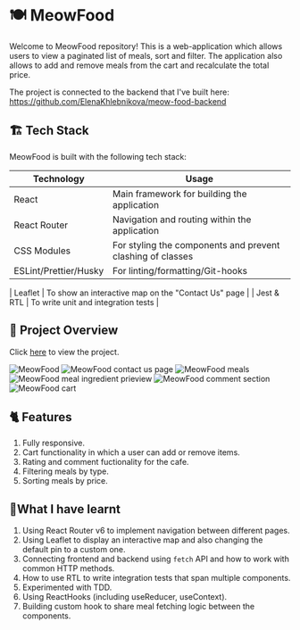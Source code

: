 # 🍽️ MeowFood

Welcome to MeowFood repository! This is a web-application which allows users to view a paginated list of meals, sort and filter.
The application also allows to add and remove meals from the cart and recalculate the total price. 


The project is connected to the backend that I've built here: https://github.com/ElenaKhlebnikova/meow-food-backend

## 🏗️ Tech Stack

MeowFood is built with the following tech stack:

| Technology                                                          | Usage                                                                                                          |
| ------------------------------------------------------------------- | -------------------------------------------------------------------------------------------------------------- |
| React                                     | Main framework for building the application         |
| React Router                                    |Navigation and routing within the application |
| CSS Modules                           | For styling the components and prevent clashing of classes                                    |
| ESLint/Prettier/Husky                                 | For linting/formatting/Git-hooks                                      |
                                                           
| Leaflet                    | To show an interactive map on the "Contact Us" page                                 |
| Jest & RTL                                  | To write unit and integration tests                                          |
                                                              

## 👀 Project Overview

Click  [here](https://dashing-cupcake-30c83a.netlify.app) to view the project.


![MeowFood](https://i.ibb.co/jh2x3zC/image.png)
![MeowFood contact us page](https://i.ibb.co/CwNcX77/image.png)
![MeowFood meals](https://i.ibb.co/6ysYjCp/image.png)
![MeowFood meal ingredient prieview](https://i.ibb.co/LgdRjpS/image.png)
![MeowFood comment section](https://i.ibb.co/Jmbf2df/image.png)
![MeowFood cart](https://i.ibb.co/7rr7yTK/image.png)




## 🐈 Features 

1. Fully responsive.
2. Cart functionality in which a user can add or remove items. 
3. Rating and comment fuctionality for the cafe.
4. Filtering meals by type. 
5. Sorting meals by price. 


## 📖What I have learnt
1. Using React Router v6 to implement navigation between different pages.
2. Using Leaflet to display an interactive map and also changing the default pin to a custom one.
3. Connecting frontend and backend using `fetch` API and how to work with common HTTP methods.
4. How to use RTL to write integration tests that span multiple components.
5. Experimented with TDD.
6. Using ReactHooks (including useReducer, useContext).
7. Building custom hook to share meal fetching logic between the components.

